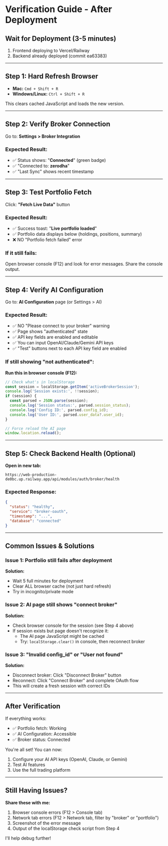 # Verification Guide - After Deployment

## Wait for Deployment (3-5 minutes)

1. Frontend deploying to Vercel/Railway
2. Backend already deployed (commit ea63383)

---

## Step 1: Hard Refresh Browser

- **Mac:** `Cmd + Shift + R`
- **Windows/Linux:** `Ctrl + Shift + R`

This clears cached JavaScript and loads the new version.

---

## Step 2: Verify Broker Connection

Go to: **Settings > Broker Integration**

### Expected Result:
- ✅ Status shows: "**Connected**" (green badge)
- ✅ "Connected to: **zerodha**"
- ✅ "Last Sync" shows recent timestamp

---

## Step 3: Test Portfolio Fetch

Click: **"Fetch Live Data"** button

### Expected Result:
- ✅ Success toast: "**Live portfolio loaded**"
- ✅ Portfolio data displays below (holdings, positions, summary)
- ❌ NO "Portfolio fetch failed" error

### If it still fails:
Open browser console (F12) and look for error messages. Share the console output.

---

## Step 4: Verify AI Configuration

Go to: **AI Configuration** page (or Settings > AI)

### Expected Result:
- ✅ NO "Please connect to your broker" warning
- ✅ Page shows "authenticated" state
- ✅ API key fields are enabled and editable
- ✅ You can input OpenAI/Claude/Gemini API keys
- ✅ "Test" buttons next to each API key field are enabled

### If still showing "not authenticated":

**Run this in browser console (F12):**

```javascript
// Check what's in localStorage
const session = localStorage.getItem('activeBrokerSession');
console.log('Session exists:', !!session);
if (session) {
  const parsed = JSON.parse(session);
  console.log('Session status:', parsed.session_status);
  console.log('Config ID:', parsed.config_id);
  console.log('User ID:', parsed.user_data?.user_id);
}

// Force reload the AI page
window.location.reload();
```

---

## Step 5: Check Backend Health (Optional)

**Open in new tab:**
```
https://web-production-de0bc.up.railway.app/api/modules/auth/broker/health
```

### Expected Response:
```json
{
  "status": "healthy",
  "service": "broker-oauth",
  "timestamp": "...",
  "database": "connected"
}
```

---

## Common Issues & Solutions

### Issue 1: Portfolio still fails after deployment

**Solution:**
- Wait 5 full minutes for deployment
- Clear ALL browser cache (not just hard refresh)
- Try in incognito/private mode

### Issue 2: AI page still shows "connect broker"

**Solution:**
- Check browser console for the session (see Step 4 above)
- If session exists but page doesn't recognize it:
  - The AI page JavaScript might be cached
  - Try: `localStorage.clear()` in console, then reconnect broker

### Issue 3: "Invalid config_id" or "User not found"

**Solution:**
- Disconnect broker: Click "Disconnect Broker" button
- Reconnect: Click "Connect Broker" and complete OAuth flow
- This will create a fresh session with correct IDs

---

## After Verification

If everything works:
- ✅ Portfolio fetch: Working
- ✅ AI Configuration: Accessible
- ✅ Broker status: Connected

You're all set! You can now:
1. Configure your AI API keys (OpenAI, Claude, or Gemini)
2. Test AI features
3. Use the full trading platform

---

## Still Having Issues?

**Share these with me:**

1. Browser console errors (F12 > Console tab)
2. Network tab errors (F12 > Network tab, filter by "broker" or "portfolio")
3. Screenshot of the error message
4. Output of the localStorage check script from Step 4

I'll help debug further!



